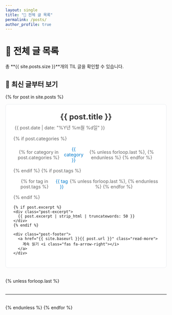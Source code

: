 ```yaml
---
layout: single
title: "📖 전체 글 목록"
permalink: /posts/
author_profile: true
---
```


# 📖 전체 글 목록

총 **{{ site.posts.size }}**개의 TIL 글을 확인할 수 있습니다.

## 📅 최신 글부터 보기

{% for post in site.posts %}
<div class="post-item">
  <article class="post-preview">
    <header class="post-header">
      <h2 class="post-title">
        <a href="{{ site.baseurl }}{{ post.url }}">{{ post.title }}</a>
      </h2>
      <div class="post-meta">
        <span class="post-date">
          <i class="far fa-calendar-alt"></i>
          {{ post.date | date: "%Y년 %m월 %d일" }}
        </span>
        {% if post.categories %}
        <span class="post-categories">
          <i class="fas fa-folder-open"></i>
          {% for category in post.categories %}
          <a href="{{ site.baseurl }}/categories/#{{ category | slugify }}">{{ category }}</a>{% unless forloop.last %}, {% endunless %}
          {% endfor %}
        </span>
        {% endif %}
        {% if post.tags %}
        <span class="post-tags">
          <i class="fas fa-tags"></i>
          {% for tag in post.tags %}
          <a href="{{ site.baseurl }}/tags/#{{ tag | slugify }}">{{ tag }}</a>{% unless forloop.last %}, {% endunless %}
          {% endfor %}
        </span>
        {% endif %}
      </div>
    </header>
    
    {% if post.excerpt %}
    <div class="post-excerpt">
      {{ post.excerpt | strip_html | truncatewords: 50 }}
    </div>
    {% endif %}
    
    <div class="post-footer">
      <a href="{{ site.baseurl }}{{ post.url }}" class="read-more">
        계속 읽기 <i class="fas fa-arrow-right"></i>
      </a>
    </div>
  </article>
</div>

{% unless forloop.last %}
<hr class="post-divider">
{% endunless %}
{% endfor %}

<style>
.post-item {
  margin-bottom: 2rem;
}

.post-preview {
  padding: 1.5rem;
  border: 1px solid #e9ecef;
  border-radius: 8px;
  background-color: #fff;
  transition: all 0.3s ease;
}

.post-preview:hover {
  border-color: #007acc;
  box-shadow: 0 4px 12px rgba(0,0,0,0.1);
  transform: translateY(-2px);
}

.post-header {
  margin-bottom: 1rem;
}

.post-title {
  margin: 0 0 0.5rem 0;
  font-size: 1.5rem;
}

.post-title a {
  color: #333;
  text-decoration: none;
  transition: color 0.2s ease;
}

.post-title a:hover {
  color: #007acc;
}

.post-meta {
  display: flex;
  flex-wrap: wrap;
  gap: 1rem;
  font-size: 0.9rem;
  color: #666;
}

.post-meta span {
  display: flex;
  align-items: center;
  gap: 0.25rem;
}

.post-meta a {
  color: #007acc;
  text-decoration: none;
}

.post-meta a:hover {
  text-decoration: underline;
}

.post-excerpt {
  color: #555;
  line-height: 1.6;
  margin-bottom: 1rem;
}

.post-footer {
  text-align: right;
}

.read-more {
  display: inline-flex;
  align-items: center;
  gap: 0.5rem;
  padding: 0.5rem 1rem;
  background-color: #007acc;
  color: white;
  text-decoration: none;
  border-radius: 5px;
  font-weight: 500;
  transition: all 0.2s ease;
}

.read-more:hover {
  background-color: #005a9e;
  color: white;
  transform: translateX(3px);
}

.post-divider {
  border: none;
  border-top: 1px solid #e9ecef;
  margin: 2rem 0;
}

@media (max-width: 768px) {
  .post-meta {
    flex-direction: column;
    gap: 0.5rem;
  }
  
  .post-preview {
    padding: 1rem;
  }
}
</style> 